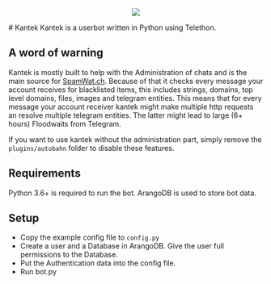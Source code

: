 <p align="center">
  <img src="https://i.sitischu.com/kantek_main_smol.png">
</p>
# Kantek
Kantek is a userbot written in Python using Telethon.

## A word of warning
Kantek is mostly built to help with the Administration of chats and is the main source for [SpamWat.ch](https://spamwat.ch). 
Because of that it checks every message your account receives for blacklisted items, this includes strings, domains, top level domains, files, images and telegram entities. This means that for every message your account receiver kantek might make multiple http requests an resolve multiple telegram entities. The latter might lead to large (6+ hours) Floodwaits from Telegram.

If you want to use kantek without the administration part, simply remove the `plugins/autobahn` folder to disable these features. 

## Requirements
Python 3.6+ is required to run the bot.
ArangoDB is used to store bot data.

## Setup
- Copy the example config file to `config.py`
- Create a user and a Database in ArangoDB. Give the user full permissions to the Database.
 - Put the Authentication data into the config file.
- Run bot.py
